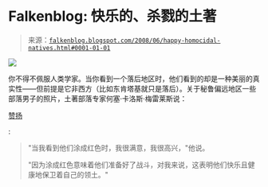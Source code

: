 <!--yml

category: 未分类

日期：2024-05-12 23:12:30

-->

# Falkenblog: 快乐的、杀戮的土著

> 来源：[`falkenblog.blogspot.com/2008/06/happy-homocidal-natives.html#0001-01-01`](http://falkenblog.blogspot.com/2008/06/happy-homocidal-natives.html#0001-01-01)

![](https://blogger.googleusercontent.com/img/b/R29vZ2xl/AVvXsEjTvVjFPkzq60fXOll_OW_qMOnOAG1HfUVxTWXurtRuHsO6VUxjI_zp5poIVgzb3dkcbKc5GcGBFTRRpzm07b4ic2HRurCpIrN3DFad23sEr05-reiK2S1jVU884KO3WqCbcuQ-yg/s1600-h/natives.jpg)

你不得不佩服人类学家。当你看到一个落后地区时，他们看到的却是一种美丽的真实性——但前提是它非西方（比如东肯塔基就只是落后）。关于秘鲁偏远地区一些部落男子的照片，土著部落专家何塞·卡洛斯·梅雷莱斯说：

[赞扬](http://www.news.com.au/story/0,23599,23911279-23109,00.html)

:

> "当我看到他们涂成红色时，我很满意，我很高兴，"他说。
> 
> "因为涂成红色意味着他们准备好了战斗，对我来说，这表明他们快乐且健康地保卫着自己的领土。"
